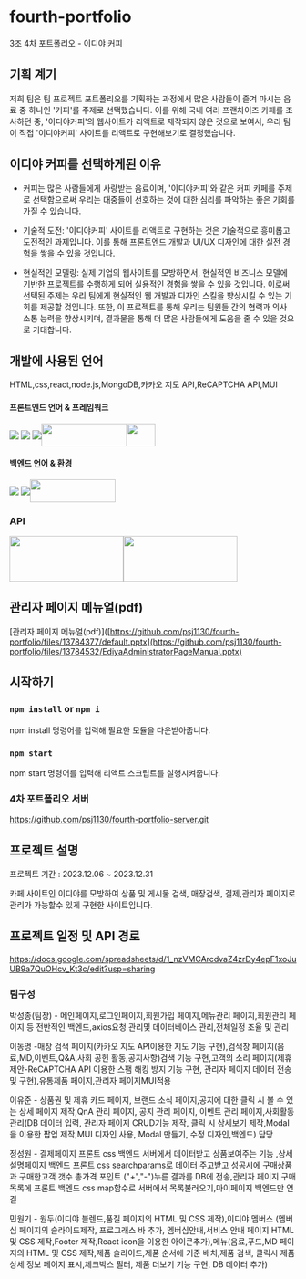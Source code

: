 # fourth-portfolio
3조 4차 포트폴리오 - 이디야 커피

## 기획 계기

저희 팀은 팀 프로젝트 포트폴리오를 기획하는 과정에서 많은 사람들이 즐겨 마시는 음료 중 하나인 '커피'를 주제로 선택했습니다. 
이를 위해 국내 여러 프랜차이즈 카페를 조사하던 중, '이디야커피'의 웹사이트가 리액트로 제작되지 않은 것으로 보여서, 우리 팀이 직접 '이디야커피' 사이트를 리액트로 구현해보기로 결정했습니다.

## 이디야 커피를 선택하게된 이유

- 커피는 많은 사람들에게 사랑받는 음료이며, '이디야커피'와 같은 커피 카페를 주제로 선택함으로써 우리는 대중들이 선호하는 것에 대한 심리를 파악하는 좋은 기회를 가질 수 있습니다.

- 기술적 도전: '이디야커피' 사이트를 리액트로 구현하는 것은 기술적으로 흥미롭고 도전적인 과제입니다. 이를 통해 프론트엔드 개발과 UI/UX 디자인에 대한 실전 경험을 쌓을 수 있을 것입니다.

- 현실적인 모델링: 실제 기업의 웹사이트를 모방하면서, 현실적인 비즈니스 모델에 기반한 프로젝트를 수행하게 되어 실용적인 경험을 쌓을 수 있을 것입니다.
                  이로써 선택된 주제는 우리 팀에게  현실적인 웹 개발과 디자인 스킬을 향상시킬 수 있는 기회를 제공할 것입니다. 또한, 
                  이 프로젝트를 통해 우리는 팀원들 간의 협력과 의사 소통 능력을 향상시키며, 결과물을 통해 더 많은 사람들에게 도움을 줄 수 있을 것으로 기대합니다.

## 개발에 사용된 언어
HTML,css,react,node.js,MongoDB,카카오 지도 API,ReCAPTCHA API,MUI
#### 프론트엔드 언어 & 프레임워크
<img src="https://img.shields.io/badge/HTML5-E35F26?style=for-the-badge&logo=HTML5&logoColor=white" align="center"> <img src="https://img.shields.io/badge/CSS3-1572B6?style=for-the-badge&logo=CSS3&logoColor=white" align="center"> <img src="https://img.shields.io/badge/React-61DAFB?style=for-the-badge&logo=React&logoColor=white" align="center"><img src = "https://github.com/psj1130/fourth-portfolio/assets/137889849/d5c0024e-a344-4979-9512-7a7e3388de0c" width="150px" height="40px" align="center"><img src = "https://github.com/psj1130/fourth-portfolio/assets/137889849/8b08023d-28a9-4be5-887c-df7dd76d068b" width="50px" height="40px" align="center">
#### 백엔드 언어 & 환경
<img src="https://img.shields.io/badge/JavaScript-F7DF1E?style=for-the-badge&logo=JavaScript&logoColor=white" align="center"> <img src="https://img.shields.io/badge/Node.js-339933?style=for-the-badge&logo=Node.js&logoColor=white" align="center"><img src="https://github.com/psj1130/fourth-portfolio/assets/137889849/db4337c8-1391-45d0-b8bb-a904aaf22686" width="150px" height="40px" align="center"> 

### API
<img src="https://github.com/psj1130/fourth-portfolio/assets/137889849/7d0c773f-8d0b-4876-a03c-317ced545134" width="200px" height="80px" align="center"><img src="https://github.com/psj1130/fourth-portfolio/assets/137889849/0fc54852-44d3-4855-8426-984dd80ea4c1" width="200px" height="80px" align="center">

## 관리자 페이지 메뉴얼(pdf)

[관리자 페이지 메뉴얼(pdf)]([https://github.com/psj1130/fourth-portfolio/files/13784377/default.pptx](https://github.com/psj1130/fourth-portfolio/files/13784532/EdiyaAdministratorPageManual.pptx)


## 시작하기
### `npm install` or `npm i`

npm install 명령어를 입력해 필요한 모듈을 다운받아줍니다.

### `npm start`

npm start 명령어를 입력해 리액트 스크립트를 실행시켜줍니다.

### 4차 포트폴리오 서버

https://github.com/psj1130/fourth-portfolio-server.git

## 프로젝트 설명

프로젝트 기간 : 2023.12.06 ~ 2023.12.31

카페 사이트인 이디야를 모방하여 상품 및 게시물 검색, 매장검색, 결제,관리자 페이지로 관리가 가능할수 있게 구현한 사이트입니다.

## 프로젝트 일정 및 API 경로

https://docs.google.com/spreadsheets/d/1_nzVMCArcdvaZ4zrDy4epF1xoJuUB9a7QuOHcv_Kt3c/edit?usp=sharing

### 팀구성

박성종(팀장) - 메인페이지,로그인페이지,회원가입 페이지,메뉴관리 페이지,회원관리 페이지 등 전반적인 백엔드,axios요청 관리및 데이터베이스 관리,전체일정 조율 및 관리

이동명 -매장 검색 페이지(카카오 지도 API이용한 지도 기능 구현),검색창 페이지(음료,MD,이벤트,Q&A,사회 공헌 활동,공지사항)검색 기능 구현,고객의 소리 페이지(제휴제안-ReCAPTCHA API 이용한 스팸 해킹 방지 기능 구현,
관리자 페이지 데이터 전송 및 구현),유통제품 페이지,관리자 페이지MUI적용 

이유준 - 상품권 및 제휴 카드 페이지, 브랜드 소식 페이지,공지에 대한 클릭 시 볼 수 있는 상세 페이지 제작,QnA 관리 페이지, 공지 관리 페이지, 이벤트 관리 페이지,사회활동 관리(DB 데이터 입력, 관리자 페이지 CRUD기능 제작,
클릭 시 상세보기 제작,Modal을 이용한 팝업 제작,MUI 디자인 사용, Modal 만들기, 수정 디자인,백엔드) 담당

정성원 - 결제페이지 프론트 css 백엔드 서버에서 데이터받고  상품보여주는 기능 ,상세설명페이지 백엔드 프론트 css searchparams로 데이터 주고받고  성공시에 구매상품과 구매한고객 갯수 총가격 포인트 ("+","-")누른 결과를 
DB에 전송,관리자 페이지 구매목록에 프론트 백엔드 css map함수로 서버에서 목록불러오기,마이페이지 백엔드만 연결

민원기 - 원두(이디야 블렌드,품질 페이지의 HTML 및 CSS 제작),이디야 멤버스 (멤버십 페이지의 슬라이드제작, 프로그래스 바 추가, 멤버십안내,서비스 안내 페이지 HTML 및 CSS 제작,Footer 제작,React icon을 이용한 아이콘추가),메뉴(음료,푸드,MD 페이지의 HTML 및 CSS 제작,제품 슬라이드,제품 순서에 기준 배치,제품 검색,  클릭시 제품 상세 정보 페이지 표시,체크박스 필터, 제품 더보기 기능 구현, DB 데이터 추가)
